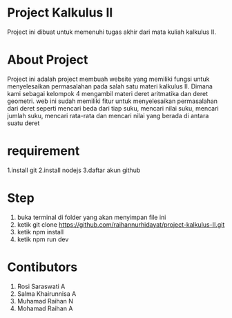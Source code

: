 # Project Kalkulus II
Project ini dibuat untuk memenuhi tugas akhir dari mata kuliah kalkulus II.

# About Project
Project ini adalah project membuah website yang memiliki fungsi untuk menyelesaikan permasalahan pada salah satu materi kalkulus II. Dimana kami sebagai kelompok 4 mengambil materi deret aritmatika dan deret geometri. web ini sudah memiliki fitur untuk menyelesaikan permasalahan dari deret seperti mencari beda dari tiap suku, mencari nilai suku, mencari jumlah suku, mencari rata-rata dan mencari nilai yang berada di antara suatu deret

# requirement
1.install git
2.install nodejs
3.daftar akun github

# Step
1. buka terminal di folder yang akan menyimpan file ini
2. ketik git clone https://github.com/raihannurhidayat/project-kalkulus-II.git
3. ketik npm install
4. ketik npm run dev

# Contibutors
1. Rosi Saraswati A
2. Salma Khairunnisa A
3. Muhamad Raihan N
4. Mohamad Raihan A
